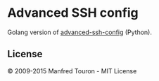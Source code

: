 Advanced SSH config
===================

Golang version of [advanced-ssh-config](https://github.com/moul/advanced-ssh-config) (Python).

## License

© 2009-2015 Manfred Touron - MIT License
